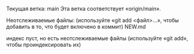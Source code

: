 Текущая ветка: main
Эта ветка соответствует «origin/main».

Неотслеживаемые файлы:
  (используйте «git add <файл>...», чтобы добавить в то, что будет включено в коммит)
	NEW.md

индекс пуст, но есть неотслеживаемые файлы
(используйте «git add», чтобы проиндексировать их)

